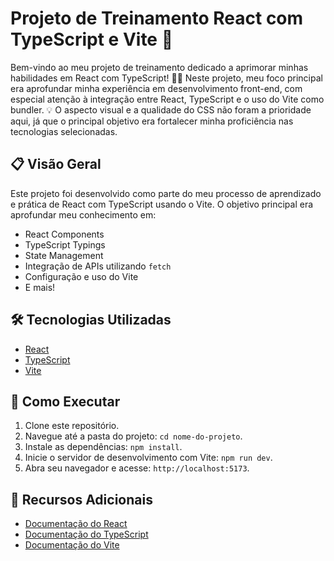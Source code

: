 # Projeto de Treinamento React com TypeScript e Vite 🚀

Bem-vindo ao meu projeto de treinamento dedicado a aprimorar minhas habilidades em React com TypeScript! 👨‍💻 Neste projeto, meu foco principal era aprofundar minha experiência em desenvolvimento front-end, com especial atenção à integração entre React, TypeScript e o uso do Vite como bundler. 💡 O aspecto visual e a qualidade do CSS não foram a prioridade aqui, já que o principal objetivo era fortalecer minha proficiência nas tecnologias selecionadas.

## 📋 Visão Geral

Este projeto foi desenvolvido como parte do meu processo de aprendizado e prática de React com TypeScript usando o Vite. O objetivo principal era aprofundar meu conhecimento em:

- React Components
- TypeScript Typings
- State Management
- Integração de APIs utilizando `fetch`
- Configuração e uso do Vite
- E mais!

## 🛠️ Tecnologias Utilizadas

- [React](https://reactjs.org/)
- [TypeScript](https://www.typescriptlang.org/)
- [Vite](https://vitejs.dev/)

## 🚀 Como Executar

1. Clone este repositório.
2. Navegue até a pasta do projeto: `cd nome-do-projeto`.
3. Instale as dependências: `npm install`.
4. Inicie o servidor de desenvolvimento com Vite: `npm run dev`.
5. Abra seu navegador e acesse: `http://localhost:5173`.

## 🌟 Recursos Adicionais

- [Documentação do React](https://reactjs.org/docs/getting-started.html)
- [Documentação do TypeScript](https://www.typescriptlang.org/docs/)
- [Documentação do Vite](https://vitejs.dev/guide/)

